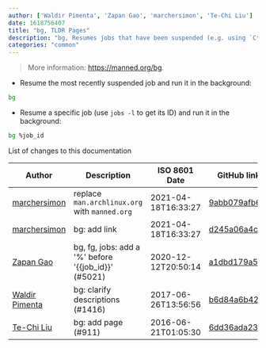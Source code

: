```yaml
---
author: ['Waldir Pimenta', 'Zapan Gao', 'marchersimon', 'Te-Chi Liu']
date: 1618756407
title: "bg, TLDR Pages"
description: "bg, Resumes jobs that have been suspended (e.g. using `Ctrl + Z`), and keeps them running in the background."
categories: "common"
---
```

> More information: <https://manned.org/bg>.

- Resume the most recently suspended job and run it in the background:

```bash
bg
```

- Resume a specific job (use `jobs -l` to get its ID) and run it in the background:

```bash
bg %job_id
```
List of changes to this documentation


Author | Description | ISO 8601 Date | GitHub link
------|-----|-----|-----
[marchersimon](mailto:marchersimon@zohomail.eu) | replace `man.archlinux.org` with `manned.org` | 2021-04-18T16:33:27 | [9abb079afb69](https://github.com/tldr-pages/tldr/commit/9abb079afb6972f3de61a30e1b3fb849ad4b68d9)
[marchersimon](mailto:marchersimon@zohomail.eu) | bg: add link | 2021-04-18T16:33:27 | [d245a06a4cd0](https://github.com/tldr-pages/tldr/commit/d245a06a4cd0221be829c77c558f276aa2fae746)
[Zapan Gao](mailto:g0ne150@hotmail.com) | bg, fg, jobs: add a '%' before '{{job_id}}' (#5021) | 2020-12-12T20:50:14 | [a1dbd179a581](https://github.com/tldr-pages/tldr/commit/a1dbd179a5810f9e812d79db1765e9c3a525d338)
[Waldir Pimenta](mailto:waldyrious@gmail.com) | bg: clarify descriptions (#1416) | 2017-06-26T13:56:56 | [b6d84a6b42b7](https://github.com/tldr-pages/tldr/commit/b6d84a6b42b73fb0cb57b591cd63932bfa6f02aa)
[Te-Chi Liu](mailto:liuderchi@gmail.com) | bg: add page (#911) | 2016-06-21T01:05:30 | [6dd36ada23cf](https://github.com/tldr-pages/tldr/commit/6dd36ada23cf7682c808090d3e139ff394f2461b)

